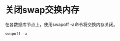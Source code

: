 # 关闭swap交换内存<a name="ZH-CN_TOPIC_0244180328"></a>

在各数据库节点上，使用swapoff -a命令将交换内存关闭。

```
swapoff -a
```

